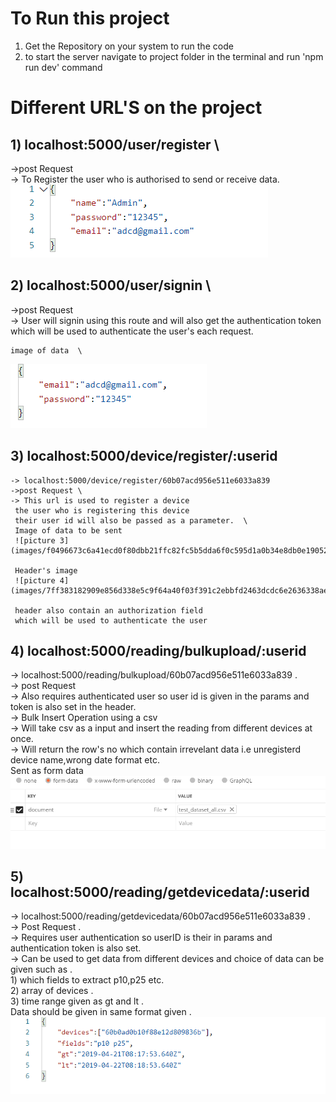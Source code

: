 # To Run this project
1) Get the Repository on your system to run the code
2) to start the server navigate to project folder in the terminal and run 'npm run dev' command

# Different URL'S on the project 
## 1) localhost:5000/user/register    \
   ->post Request \
   -> To Register the user who is authorised to    send or receive data.
 ![picture 1](images/1bad6c0cc5d001de1adf07ddbd66573b8e6ccc7c1b021501d9845be152a3659f.png)  

## 2) localhost:5000/user/signin     \
 ->post Request \
 -> User will signin using this route and will also 
    get the authentication token which will be used to authenticate the user's each request.
  
    image of data  \
   ![picture 2](images/04514ebca3ae657badebbd045157809e58924e509d6ad4ce643c5807b76abb1c.png)

## 3) localhost:5000/device/register/:userid
    -> localhost:5000/device/register/60b07acd956e511e6033a839
    ->post Request \
    -> This url is used to register a device 
     the user who is registering this device 
     their user id will also be passed as a parameter.  \
     Image of data to be sent 
     ![picture 3](images/f0496673c6a41ecd0f80dbb21ffc82fc5b5dda6f0c595d1a0b34e8db0e190527.png)  

     Header's image 
     ![picture 4](images/7ff383182909e856d338e5c9f64a40f03f391c2ebbfd2463dcdc6e2636338aea.png)  

     header also contain an authorization field 
     which will be used to authenticate the user

 ##  4)  localhost:5000/reading/bulkupload/:userid
  -> localhost:5000/reading/bulkupload/60b07acd956e511e6033a839  .\
  -> post Request \
  -> Also requires authenticated user so user id  is given  in the params and 
    token is also set in the header. \
  -> Bulk Insert Operation using a csv  \
  -> Will take csv as a input and insert the 
     reading from different devices at once. \
  -> Will return the row's no which contain        irrevelant data i.e unregisterd device name,wrong date format etc. \
  Sent as form data  
 ![picture 5](images/94bc3ba98ee2b72a7a273569bde7066b81a95b3fb21e78e758f3ae876ff05d19.png)  
 

 ## 5) localhost:5000/reading/getdevicedata/:userid
 -> localhost:5000/reading/getdevicedata/60b07acd956e511e6033a839  .\
 -> Post Request .\
 -> Requires user authentication so userID is their in params and authentication token is also set.    
 -> Can be used to get data from different devices
     and choice of data can be given
     such as .\
     1) which fields to extract p10,p25 etc.\
     2) array of devices .\
     3) time range given as gt and lt .\
     Data should be given in same format given  .\
    ![picture 6](images/be1217a90d62f094072744be4bf3f0b4798def180fb471b859e5a01a49a1fdef.png)  
 


